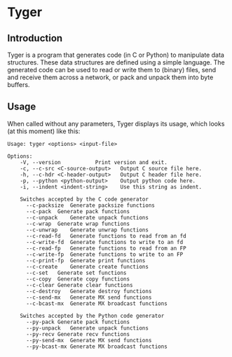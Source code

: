 # Tyger

## Introduction

Tyger is a program that generates code (in C or Python) to manipulate
data structures. These data structures are defined using a simple
language. The generated code can be used to read or write them to
(binary) files, send and receive them across a network, or pack and
unpack them into byte buffers.

## Usage

When called without any parameters, Tyger displays its usage, which
looks (at this moment) like this:

~~~~
Usage: tyger <options> <input-file>

Options:
	-V, --version			Print version and exit.
	-c, --c-src <C-source-output>	Output C source file here.
	-h, --c-hdr <C-header-output>	Output C header file here.
	-p, --python <python-output>	Output python code here.
	-i, --indent <indent-string>	Use this string as indent.

	Switches accepted by the C code generator
	  --c-packsize	Generate packsize functions
	  --c-pack	Generate pack functions
	  --c-unpack	Generate unpack functions
	  --c-wrap	Generate wrap functions
	  --c-unwrap	Generate unwrap functions
	  --c-read-fd	Generate functions to read from an fd
	  --c-write-fd	Generate functions to write to an fd
	  --c-read-fp	Generate functions to read from an FP
	  --c-write-fp	Generate functions to write to an FP
	  --c-print-fp	Generate print functions
	  --c-create	Generate create functions
	  --c-set	Generate set functions
	  --c-copy	Generate copy functions
	  --c-clear	Generate clear functions
	  --c-destroy	Generate destroy functions
	  --c-send-mx	Generate MX send functions
	  --c-bcast-mx	Generate MX broadcast functions

	Switches accepted by the Python code generator
	  --py-pack	Generate pack functions
	  --py-unpack	Generate unpack functions
	  --py-recv	Generate recv functions
	  --py-send-mx	Generate MX send functions
	  --py-bcast-mx	Generate MX broadcast functions
~~~~
